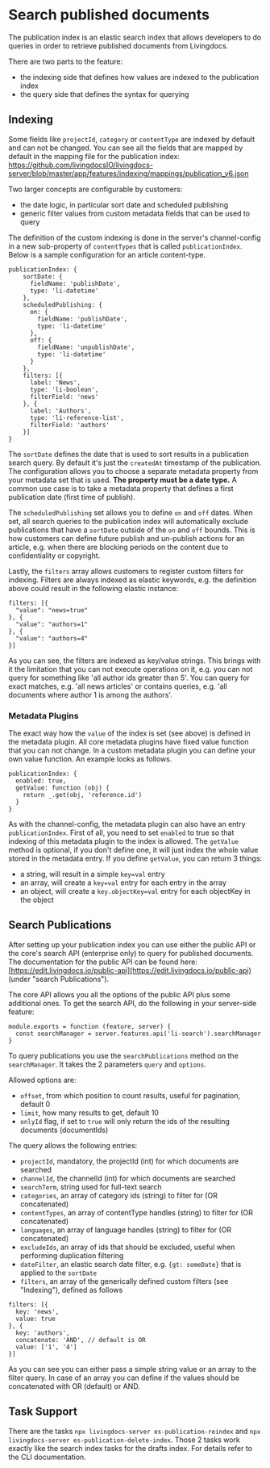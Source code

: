 # Search published documents

The publication index is an elastic search index that allows developers to do queries in order to retrieve published documents from Livingdocs.

There are two parts to the feature:
- the indexing side that defines how values are indexed to the publication index
- the query side that defines the syntax for querying

## Indexing

Some fields like `projectId`, `category` or `contentType` are indexed by default and can not be changed. You can see all the fields that are mapped by default in the mapping file for the publication index: https://github.com/livingdocsIO/livingdocs-server/blob/master/app/features/indexing/mappings/publication_v6.json

Two larger concepts are configurable by customers:
- the date logic, in particular sort date and scheduled publishing
- generic filter values from custom metadata fields that can be used to query

The definition of the custom indexing is done in the server's channel-config in a new sub-property of `contentTypes` that is called `publicationIndex`. Below is a sample configuration for an article content-type.

```
publicationIndex: {
    sortDate: {
      fieldName: 'publishDate',
      type: 'li-datetime'
    },
    scheduledPublishing: {
      on: {
        fieldName: 'publishDate',
        type: 'li-datetime'
      },
      off: {
        fieldName: 'unpublishDate',
        type: 'li-datetime'
      }
    },
    filters: [{
      label: 'News',
      type: 'li-boolean',
      filterField: 'news'
    }, {
      label: 'Authors',
      type: 'li-reference-list',
      filterField: 'authors'
    }]
}
```

The `sortDate` defines the date that is used to sort results in a publication search query. By default it's just the `createdAt` timestamp of the publication. The configuration allows you to choose a separate metadata property from your metadata set that is used. **The property must be a date type.** A common use case is to take a metadata property that defines a first publication date (first time of publish).

The `scheduledPublishing` set allows you to define `on` and `off` dates. When set, all search queries to the publication index will automatically exclude publications that have a `sortDate` outside of the `on` and `off` bounds. This is how customers can define future publish and un-publish actions for an article, e.g. when there are blocking periods on the content due to confidentiality or copyright.

Lastly, the `filters` array allows customers to register custom filters for indexing. Filters are always indexed as elastic keywords, e.g. the definition above could result in the following elastic instance:
```
filters: [{
  "value": "news=true"
}, {
  "value": "authors=1"
}, {
  "value": "authors=4"
}]
```
As you can see, the filters are indexed as key/value strings. This brings with it the limitation that you can not execute operations on it, e.g. you can not query for something like 'all author ids greater than 5'. You can query for exact matches, e.g. 'all news articles' or contains queries, e.g. 'all documents where author 1 is among the authors'.

### Metadata Plugins

The exact way how the `value` of the index is set (see above) is defined in the metadata plugin. All core metadata plugins have fixed value function that you can not change. In a custom metadata plugin you can define your own value function. An example looks as follows.
```
publicationIndex: {
  enabled: true,
  getValue: function (obj) {
    return _.get(obj, 'reference.id')
  }
}
```
As with the channel-config, the metadata plugin can also have an entry `publicationIndex`.
First of all, you need to set `enabled` to true so that indexing of this metadata plugin to the index is allowed. The `getValue` method is optional, if you don't define one, it will just index the whole value stored in the metadata entry.
If you define `getValue`, you can return 3 things:

- a string, will result in a simple `key=val` entry
- an array, will create a `key=val` entry for each entry in the array
- an object, will create a `key.objectKey=val` entry for each objectKey in the object

## Search Publications

After setting up your publication index you can use either the public API or the core's search API (enterprise only) to query for published documents. The documentation for the public API can be found here: [https://edit.livingdocs.io/public-api](https://edit.livingdocs.io/public-api) \(under "search Publications"\).

The core API allows you all the options of the public API plus some additional ones. To get the search API, do the following in your server-side feature:
```
module.exports = function (feature, server) {
  const searchManager = server.features.api('li-search').searchManager
}
```

To query publications you use the `searchPublications` method on the `searchManager`. It takes the 2 parameters `query` and `options`.

Allowed options are:
- `offset`, from which position to count results, useful for pagination, default 0
- `limit`, how many results to get, default 10
- `onlyId` flag, if set to `true` will only return the ids of the resulting documents (documentIds)

The query allows the following entries:
- `projectId`, mandatory, the projectId (int) for which documents are searched
- `channelId`, the channelId (int) for which documents are searched
- `searchTerm`, string used for full-text search
- `categories`, an array of category ids (string) to filter for (OR concatenated)
- `contentTypes`, an array of contentType handles (string) to filter for (OR concatenated)
- `languages`, an array of language handles (string) to filter for (OR concatenated)
- `excludeIds`, an array of ids that should be excluded, useful when performing duplication filtering
- `dateFilter`, an elastic search date filter, e.g. `{gt: someDate}` that is applied to the `sortDate`
- `filters`, an array of the generically defined custom filters (see "Indexing"), defined as follows

```
filters: [{
  key: 'news',
  value: true
}, {
  key: 'authors',
  concatenate: 'AND', // default is OR
  value: ['1', '4']
}]
```

As you can see you can either pass a simple string value or an array to the filter query. In case of an array you can define if the values should be concatenated with OR (default) or AND.

## Task Support

There are the tasks `npx livingdocs-server es-publication-reindex` and `npx livingdocs-server es-publication-delete-index`. Those 2 tasks work exactly like the search index tasks for the drafts index. For details refer to the CLI documentation.
